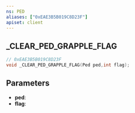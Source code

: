 ```yaml
---
ns: PED
aliases: ["0xEAE3B5B019C8D23F"]
apiset: client
---
```

## _CLEAR_PED_GRAPPLE_FLAG

```c
// 0xEAE3B5B019C8D23F
void _CLEAR_PED_GRAPPLE_FLAG(Ped ped,int flag);
```


## Parameters
* **ped**:
* **flag**: